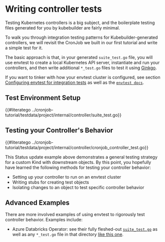 # Writing controller tests

Testing Kubernetes controllers is a big subject, and the boilerplate testing
files generated for you by kubebuilder are fairly minimal.

To walk you through integration testing patterns for Kubebuilder-generated controllers, we will revisit the CronJob we built in our first tutorial and write a simple test for it.

The basic approach is that, in your generated `suite_test.go` file, you will use envtest to create a local Kubernetes API server, instantiate and run your controllers, and then write additional `*_test.go` files to test it using [Ginkgo](http://onsi.github.io/ginkgo).

If you want to tinker with how your envtest cluster is configured, see section [Configuring envtest for integration tests](../reference/envtest.md) as well as the [`envtest docs`](https://pkg.go.dev/sigs.k8s.io/controller-runtime/pkg/envtest?tab=doc).

## Test Environment Setup

{{#literatego ../cronjob-tutorial/testdata/project/internal/controller/suite_test.go}}

## Testing your Controller's Behavior

{{#literatego ../cronjob-tutorial/testdata/project/internal/controller/cronjob_controller_test.go}}

This Status update example above demonstrates a general testing strategy for a custom Kind with downstream objects. By this point, you hopefully have learned the following methods for testing your controller behavior:

* Setting up your controller to run on an envtest cluster
* Writing stubs for creating test objects
* Isolating changes to an object to test specific controller behavior

## Advanced Examples

There are more involved examples of using envtest to rigorously test controller behavior. Examples include:

* Azure Databricks Operator: see their fully fleshed-out
  [`suite_test.go`](https://github.com/microsoft/azure-databricks-operator/blob/0f722a710fea06b86ecdccd9455336ca712bf775/controllers/suite_test.go)
  as well as any `*_test.go` file in that directory [like this
  one](https://github.com/microsoft/azure-databricks-operator/blob/0f722a710fea06b86ecdccd9455336ca712bf775/controllers/secretscope_controller_test.go).
